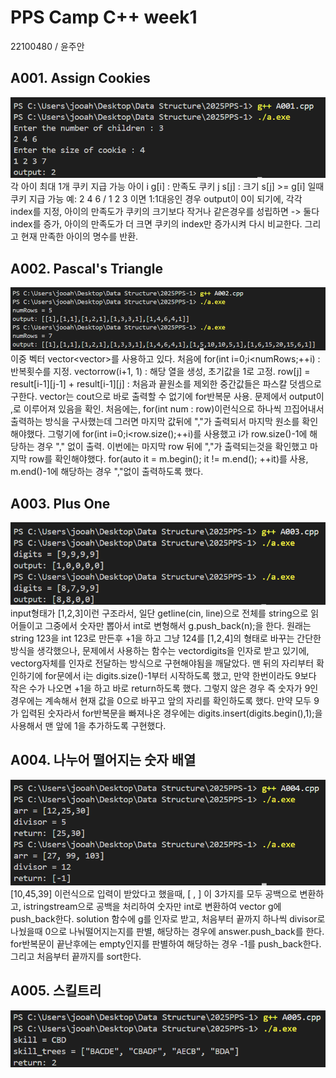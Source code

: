 # PPS Camp C++ week1
22100480 / 윤주안

## A001. Assign Cookies
![A001](./captures/A001.png)
각 아이 최대 1개 쿠키 지급 가능
아이 i g[i] : 만족도
쿠키 j s[j] : 크기
s[j] >= g[i] 일때 쿠키 지급 가능
예: 2 4 6 / 1 2 3 이면 1:1대응인 경우 output이 0이 되기에, 
각각 index를 지정, 아이의 만족도가 쿠키의 크기보다 작거나 같은경우를 성립하면 -> 둘다 index를 증가,
아이의 만족도가 더 크면 쿠키의 index만 증가시켜 다시 비교한다. 그리고 현재 만족한 아이의 명수를 반환. 

## A002. Pascal's Triangle
![A002](./captures/A002.png)
이중 벡터 vector<vector<int>>를 사용하고 있다. 
처음에 for(int i=0;i<numRows;++i) : 반복횟수를 지정.
vector<int>row(i+1, 1) : 해당 열을 생성, 초기값을 1로 고정.
row[j] = result[i-1][j-1] + result[i-1][j] : 처음과 끝원소를 제외한 중간값들은 파스칼 덧셈으로 구한다.
vector는 cout으로 바로 출력할 수 없기에 for반복문 사용.
문제에서 output이 ,로 이루어져 있음을 확인. 
처음에는, for(int num : row)이런식으로 하나씩 끄집어내서 출력하는 방식을 구사했는데 그러면 마지막 값뒤에 ","가 출력되서 마지막 원소를 확인해야했다. 
그렇기에 for(int i=0;i<row.size();++i)를 사용했고 i가 row.size()-1에 해당하는 경우 "," 없이 출력.
이번에는 마지막 row 뒤에 ","가 출력되는것을 확인했고 마지막 row를 확인해야했다.
for(auto it = m.begin(); it != m.end(); ++it)를 사용, m.end()-1에 해당하는 경우 ","없이 출력하도록 했다.

## A003. Plus One
![A003](./captures/A003.png)
input형태가 [1,2,3]이런 구조라서, 일단 getline(cin, line)으로 전체를 string으로 읽어들이고 
그중에서 숫자만 뽑아서 int로 변형해서 g.push_back(n);을 한다. 
원래는 string 123을 int 123로 만든후 +1을 하고 그냥 124를 [1,2,4]의 형태로 바꾸는 간단한 방식을 생각했으나,
문제에서 사용하는 함수는 vector<int>digits을 인자로 받고 있기에, vector<int>g자체를 인자로 전달하는 방식으로 구현해야됨을 깨달았다. 
맨 뒤의 자리부터 확인하기에 for문에서 i는 digits.size()-1부터 시작하도록 했고, 
만약 한번이라도 9보다 작은 수가 나오면 +1을 하고 바로 return하도록 했다. 그렇지 않은 경우 즉 숫자가 9인경우에는 
계속해서 현재 값을 0으로 바꾸고 앞의 자리를 확인하도록 했다. 만약 모두 9가 입력된 숫자라서 for반복문을 
빠져나온 경우에는 digits.insert(digits.begin(),1);을 사용해서 맨 앞에 1을 추가하도록 구현했다.  

## A004. 나누어 떨어지는 숫자 배열
![A004](./captures/A004.png)
[10,45,39] 이런식으로 입력이 받았다고 했을때, [ , ] 이 3가지를 모두 공백으로 변환하고,
istringstream으로 공백을 처리하여 숫자만 int로 변환하여 vector <int> g에 push_back한다.
solution 함수에 g를 인자로 받고, 처음부터 끝까지 하나씩 divisor로 나눴을때 0으로 나눠떨어지는지를 판별, 
해당하는 경우에 answer.push_back를 한다. for반복문이 끝난후에는 empty인지를 판별하여 해당하는 경우 -1를 push_back한다. 
그리고 처음부터 끝까지를 sort한다. 

## A005. 스킬트리 
![A005](./captures/A005.png)